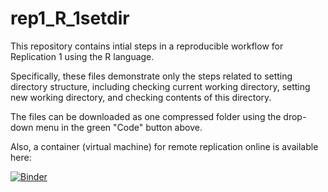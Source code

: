 # rep1_R_1setdir

This repository contains intial steps in a reproducible workflow for Replication 1 using the R language.

Specifically, these files demonstrate only the steps related to setting directory structure, including checking current working directory, setting new working directory, and checking contents of this directory.

The files can be downloaded as one compressed folder using the drop-down menu in the green "Code" button above.

Also, a container (virtual machine) for remote replication online is available here:

[![Binder](https://mybinder.org/badge_logo.svg)](https://mybinder.org/v2/gh/mattcingram/rep1_R_1setdir/HEAD)
